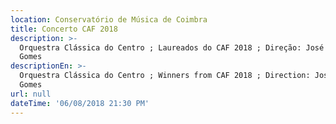 ```yaml
---
location: Conservatório de Música de Coimbra
title: Concerto CAF 2018
description: >-
  Orquestra Clássica do Centro ; Laureados do CAF 2018 ; Direção: José Eduardo
  Gomes 
descriptionEn: >-
  Orquestra Clássica do Centro ; Winners from CAF 2018 ; Direction: José Eduardo
  Gomes 
url: null
dateTime: '06/08/2018 21:30 PM'
---
```



